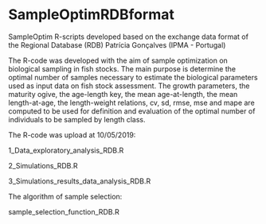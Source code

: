 # SampleOptimRDBformat
SampleOptim R-scripts developed based on the exchange data format of the Regional Database (RDB)
Patrícia Gonçalves (IPMA - Portugal) 

The R-code was developed with the aim of sample optimization on biological sampling in fish stocks.
The main purpose is determine the optimal number of samples necessary to estimate the biological parameters
used as input data on fish stock assessment. 
The growth parameters, the maturity ogive, the age-length key, the mean age-at-length, the mean length-at-age, the length-weight relations, cv, sd, rmse, mse and mape are computed to be used for definition and evaluation of the optimal number of individuals to be sampled by length class.  

The R-code was upload at 10/05/2019:

1_Data_exploratory_analysis_RDB.R  

2_Simulations_RDB.R 

3_Simulations_results_data_analysis_RDB.R 

The algorithm of sample selection:

sample_selection_function_RDB.R   

